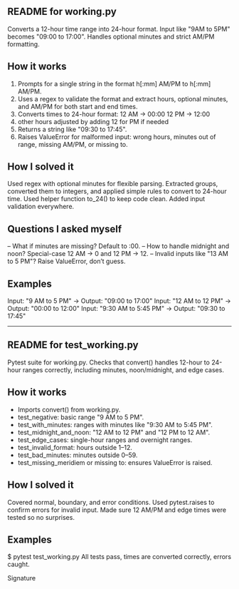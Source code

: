 ## README for working.py

Converts a 12-hour time range into 24-hour format. Input like "9AM to 5PM" becomes "09:00 to 17:00". Handles optional minutes and strict AM/PM formatting.

## How it works
1. Prompts for a single string in the format h[:mm] AM/PM to h[:mm] AM/PM.
2. Uses a regex to validate the format and extract hours, optional minutes, and AM/PM for both start and end times.
3. Converts times to 24-hour format:
 12 AM → 00:00
 12 PM → 12:00
4. other hours adjusted by adding 12 for PM if needed
5. Returns a string like "09:30 to 17:45".
6. Raises ValueError for malformed input: wrong hours, minutes out of range, missing AM/PM, or missing to.

## How I solved it
Used regex with optional minutes for flexible parsing. Extracted groups, converted them to integers, and applied simple rules to convert to 24-hour time. Used helper function to_24() to keep code clean. Added input validation everywhere.

## Questions I asked myself
– What if minutes are missing? Default to :00.
– How to handle midnight and noon? Special-case 12 AM → 0 and 12 PM → 12.
– Invalid inputs like "13 AM to 5 PM"? Raise ValueError, don’t guess.

## Examples
Input: "9 AM to 5 PM" → Output: "09:00 to 17:00"
Input: "12 AM to 12 PM" → Output: "00:00 to 12:00"
Input: "9:30 AM to 5:45 PM" → Output: "09:30 to 17:45"

--- 

## README for test_working.py

Pytest suite for working.py. Checks that convert() handles 12-hour to 24-hour ranges correctly, including minutes, noon/midnight, and edge cases.

## How it works
- Imports convert() from working.py.
- test_negative: basic range "9 AM to 5 PM".
- test_with_minutes: ranges with minutes like "9:30 AM to 5:45 PM".
- test_midnight_and_noon: "12 AM to 12 PM" and "12 PM to 12 AM".
- test_edge_cases: single-hour ranges and overnight ranges.
- test_invalid_format: hours outside 1–12.
- test_bad_minutes: minutes outside 0–59.
- test_missing_meridiem or missing to: ensures ValueError is raised.

## How I solved it
Covered normal, boundary, and error conditions. Used pytest.raises to confirm errors for invalid input. Made sure 12 AM/PM and edge times were tested so no surprises.

## Examples
$ pytest test_working.py
All tests pass, times are converted correctly, errors caught.


Signature
